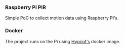 ### Raspberry Pi PIR 
Simple PoC to collect motion data using Raspberry Pi's.

### Docker
The project runs on the Pi using [Hypriot's][1] docker image.


[1]: http://blog.hypriot.com
